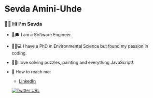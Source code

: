 # Sevda Amini-Uhde 
### 🙋‍♀️ Hi I'm Sevda



* 👩🎓 I am a Software Engineer.
* 🔬🧡💻 I have a PhD in Environmental Science but found my passion in coding.
* 🧩🎨I love solving puzzles, painting and everything JavaScript!.
* 👋 How to reach me:

  * [LinkedIn](https://www.linkedin.com/in/sevda-amini-uhde-ab770743/)
  
  [![Twitter URL](https://img.shields.io/twitter/url/https/twitter.com/SevdaSevinu.svg?style=social&label=Follow%20%40SevdaSevinu)](https://twitter.com/SevdaSevinu)
  
